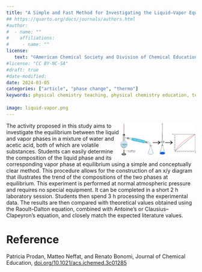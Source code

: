 ```yaml
---
title: "A Simple and Fast Method for Investigating the Liquid–Vapor Equilibrium of the Water-Acetic Acid System"
## https://quarto.org/docs/journals/authors.html
#author:
#  - name: ""
#    affiliations:
#     - name: ""
license:
   text: "©American Chemical Society and Division of Chemical Education, Inc."
#license: "CC BY-NC-SA"
#draft: true
#date-modified:
date: 2024-03-05
categories: ["article", "phase change", "thermo"]
keywords: physical chemistry teaching, physical chemistry education, teaching resources, thermodynamics, equilibrium

image: liquid-vapor.png
---
```

<img src="liquid-vapor.png" width="40%" align="right"/>

The activity proposed in this study aims to investigate the equilibrium between the liquid and vapor phases in a mixture of water and acetic acid, both of which are volatile substances. Students can easily determine the composition of the liquid phase and its corresponding vapor phase at equilibrium using a simple and conceptually clear method. This procedure allows for the construction of an x/y diagram that illustrates the trend of the compositions of the two phases at equilibrium. This experiment is performed at normal atmospheric pressure and requires no special equipment. It can be completed in a short 2&nbsp;h laboratory session. Students then spend 3&nbsp;h processing the experimental data. The results are then compared with theoretical values obtained using the Raoult–Dalton equation, combined with Antoine&rsquo;s or Clausius–Clapeyron&rsquo;s equation, and closely match the expected literature values.


# Reference

Patricia Prodan, Matteo Neffat, and Renato Bonomi, Journal of Chemical Education, [doi.org/10.1021/acs.jchemed.3c01285](https://doi.org/10.1021/acs.jchemed.3c01285)

